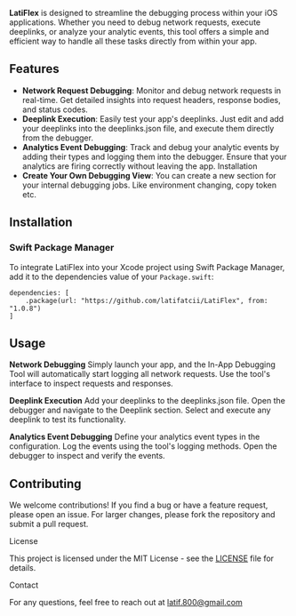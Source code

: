 

**LatiFlex** is designed to streamline the debugging process within your iOS applications. Whether you need to debug network requests, execute deeplinks, or analyze your analytic events, this tool offers a simple and efficient way to handle all these tasks directly from within your app.

## Features

- **Network Request Debugging**: Monitor and debug network requests in real-time. Get detailed insights into request headers, response bodies, and status codes.
- **Deeplink Execution**: Easily test your app's deeplinks. Just edit and add your deeplinks into the deeplinks.json file, and execute them directly from the debugger.
- **Analytics Event Debugging**: Track and debug your analytic events by adding their types and logging them into the debugger. Ensure that your analytics are firing correctly without leaving the app.
Installation
- **Create Your Own Debugging View**: You can create a new section for your internal debugging jobs. Like environment changing, copy token etc.


## Installation


### Swift Package Manager

To integrate LatiFlex into your Xcode project using Swift Package Manager, add it to the dependencies value of your  `Package.swift`:

    dependencies: [
        .package(url: "https://github.com/latifatcii/LatiFlex", from: "1.0.8")
    ]

## Usage

**Network Debugging**
Simply launch your app, and the In-App Debugging Tool will automatically start logging all network requests. Use the tool's interface to inspect requests and responses.

**Deeplink Execution**
Add your deeplinks to the deeplinks.json file.
Open the debugger and navigate to the Deeplink section.
Select and execute any deeplink to test its functionality.

**Analytics Event Debugging**
Define your analytics event types in the configuration.
Log the events using the tool's logging methods.
Open the debugger to inspect and verify the events.

## Contributing

We welcome contributions! If you find a bug or have a feature request, please open an issue. For larger changes, please fork the repository and submit a pull request.

License

This project is licensed under the MIT License - see the [LICENSE](https://github.com/latifatcii/LatiFlex/blob/main/LICENSE) file for details.

Contact

For any questions, feel free to reach out at latif.800@gmail.com
